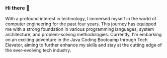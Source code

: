 ### Hi there 👋

<!--
**hprater/hprater** is a ✨ _special_ ✨ repository because its `README.md` (this file) appears on your GitHub profile.

Here are some ideas to get you started:

- 🔭 I’m currently working on ...
- 🌱 I’m currently learning ...
- 👯 I’m looking to collaborate on ...
- 🤔 I’m looking for help with ...
- 💬 Ask me about ...
- 📫 How to reach me: ...
- 😄 Pronouns: ...
- ⚡ Fun fact: ...
-->

With a profound interest in technology, I immersed myself in the world of computer engineering for the past four years. 
This journey has equipped me with a strong foundation in various programming languages, system architecture, and problem-solving methodologies. 
Currently, I'm embarking on an exciting adventure in the Java Coding Bootcamp through Tech Elevator, aiming to further enhance my skills and stay at the cutting edge of the ever-evolving tech industry. 
